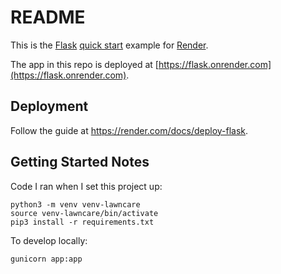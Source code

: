 # README

This is the [Flask](http://flask.pocoo.org/) [quick start](http://flask.pocoo.org/docs/1.0/quickstart/#a-minimal-application) example for [Render](https://render.com).

The app in this repo is deployed at [https://flask.onrender.com](https://flask.onrender.com).

## Deployment

Follow the guide at https://render.com/docs/deploy-flask.

## Getting Started Notes

Code I ran when I set this project up:

```
python3 -m venv venv-lawncare
source venv-lawncare/bin/activate
pip3 install -r requirements.txt
```

To develop locally:
```
gunicorn app:app
```